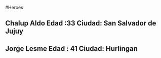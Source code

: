 #Heroes
## Chalup Aldo Edad :33 Ciudad: San Salvador de Jujuy
## Jorge Lesme Edad : 41 Ciudad: Hurlingan
